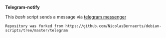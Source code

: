 **Telegram-notify**

This _bash_ script sends a message via [telegram messenger](https://telegram.org/)

```
Repository was forked from https://github.com/NicolasBernaerts/debian-scripts/tree/master/telegram
```
